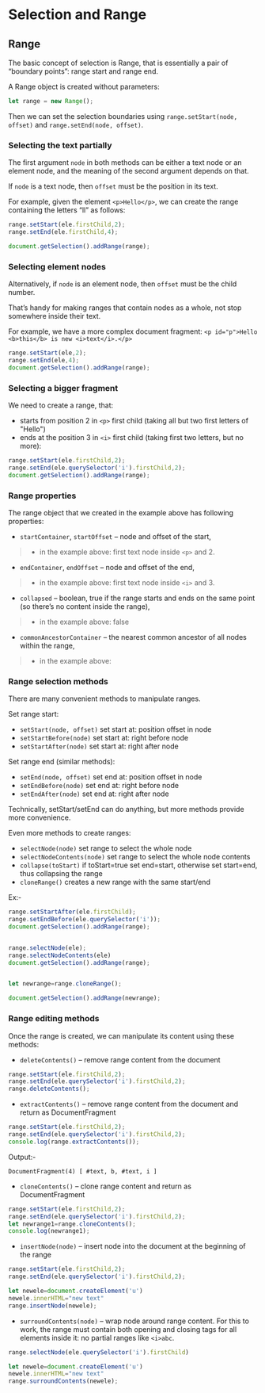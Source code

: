# Selection and Range

## Range
The basic concept of selection is Range, that is essentially a pair of “boundary points”: range start and range end.

A Range object is created without parameters:

```js
let range = new Range();
```

Then we can set the selection boundaries using ```range.setStart(node, offset)``` and ```range.setEnd(node, offset)```.

### Selecting the text partially
The first argument ```node``` in both methods can be either a text node or an element node, and the meaning of the second argument depends on that.

If ```node``` is a text node, then ```offset``` must be the position in its text.

For example, given the element ```<p>Hello</p>```, we can create the range containing the letters “ll” as follows:
```js
range.setStart(ele.firstChild,2);
range.setEnd(ele.firstChild,4);

document.getSelection().addRange(range);
```

### Selecting element nodes
Alternatively, if ```node``` is an element node, then ```offset``` must be the child number.

That’s handy for making ranges that contain nodes as a whole, not stop somewhere inside their text.

For example, we have a more complex document fragment:
```<p id="p">Hello <b>this</b> is new <i>text</i>.</p>```
```js
range.setStart(ele,2);
range.setEnd(ele,4);
document.getSelection().addRange(range);
```

### Selecting a bigger fragment
We need to create a range, that:

- starts from position 2 in ```<p>``` first child (taking all but two first letters of "Hello")
- ends at the position 3 in ```<i>``` first child (taking first two letters, but no more):

```js
range.setStart(ele.firstChild,2);
range.setEnd(ele.querySelector('i').firstChild,2);
document.getSelection().addRange(range);
```

### Range properties
The range object that we created in the example above has following properties:

- ```startContainer```, ```startOffset``` – node and offset of the start,
> - in the example above: first text node inside ```<p>``` and 2.
- ```endContainer```, ```endOffset``` – node and offset of the end,
> - in the example above: first text node inside ```<i>``` and 3.
- ```collapsed``` – boolean, true if the range starts and ends on the same point (so there’s no content inside the range),
> - in the example above: false
- ```commonAncestorContainer``` – the nearest common ancestor of all nodes within the range,
> - in the example above: <p>


### Range selection methods
There are many convenient methods to manipulate ranges.

Set range start:

- ```setStart(node, offset)``` set start at: position offset in node
- ```setStartBefore(node)``` set start at: right before node
- ```setStartAfter(node)``` set start at: right after node

Set range end (similar methods):

- ```setEnd(node, offset)``` set end at: position offset in node
- ```setEndBefore(node)``` set end at: right before node
- ```setEndAfter(node)``` set end at: right after node

Technically, setStart/setEnd can do anything, but more methods provide more convenience.

Even more methods to create ranges:

- ```selectNode(node)``` set range to select the whole node
- ```selectNodeContents(node)``` set range to select the whole node contents
- ```collapse(toStart)``` if toStart=true set end=start, otherwise set start=end, thus collapsing the range
- ```cloneRange()``` creates a new range with the same start/end

Ex:-
```js
range.setStartAfter(ele.firstChild);
range.setEndBefore(ele.querySelector('i'));
document.getSelection().addRange(range);


range.selectNode(ele);
range.selectNodeContents(ele)
document.getSelection().addRange(range);


let newrange=range.cloneRange();

document.getSelection().addRange(newrange);
```

### Range editing methods
Once the range is created, we can manipulate its content using these methods:

- ```deleteContents()``` – remove range content from the document
```js
range.setStart(ele.firstChild,2);
range.setEnd(ele.querySelector('i').firstChild,2);
range.deleteContents();
``` 
- ```extractContents()``` – remove range content from the document and return as DocumentFragment
```js
range.setStart(ele.firstChild,2);
range.setEnd(ele.querySelector('i').firstChild,2);
console.log(range.extractContents());
```
Output:-
```
DocumentFragment(4) [ #text, b, #text, i ]
```
- ```cloneContents()``` – clone range content and return as DocumentFragment
```js
range.setStart(ele.firstChild,2);
range.setEnd(ele.querySelector('i').firstChild,2);
let newrange1=range.cloneContents();
console.log(newrange1);
```
- ```insertNode(node)``` – insert node into the document at the beginning of the range
```js
range.setStart(ele.firstChild,2);
range.setEnd(ele.querySelector('i').firstChild,2);

let newele=document.createElement('u')
newele.innerHTML="new text"
range.insertNode(newele);
```
- ```surroundContents(node)``` – wrap node around range content. For this to work, the range must contain both opening and closing tags for all elements inside it: no partial ranges like ```<i>abc```.
```js
range.selectNode(ele.querySelector('i').firstChild)

let newele=document.createElement('u')
newele.innerHTML="new text"
range.surroundContents(newele);
```